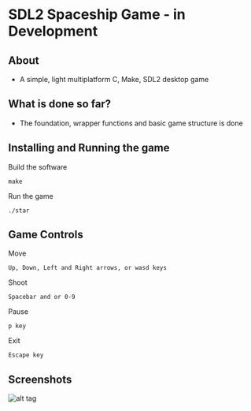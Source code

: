 # SDL2 Spaceship Game - in Development

## About

- A simple, light multiplatform C, Make, SDL2 desktop game

## What is done so far?

- The foundation, wrapper functions and basic game structure is done

## Installing and Running the game

Build the software
```
make
```

Run the game
```
./star
```

## Game Controls

Move
```
Up, Down, Left and Right arrows, or wasd keys
```

Shoot
```
Spacebar and or 0-9
```

Pause
```
p key
```

Exit
```
Escape key
```

## Screenshots


![alt tag](https://raw.githubusercontent.com/jakebesworth/SDL2-game/master/assets/examples/game.png)

